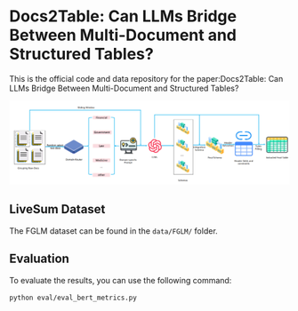 # Docs2Table: Can LLMs Bridge Between Multi-Document and Structured Tables?


This is the official code and data repository for the paper:Docs2Table: Can LLMs Bridge Between Multi-Document and Structured Tables?

![Overview](demo/figure3.png)


## LiveSum Dataset

The FGLM dataset can be found in the ``data/FGLM/`` folder.

## Evaluation

To evaluate the results, you can use the following command:
```shell
python eval/eval_bert_metrics.py 
```

